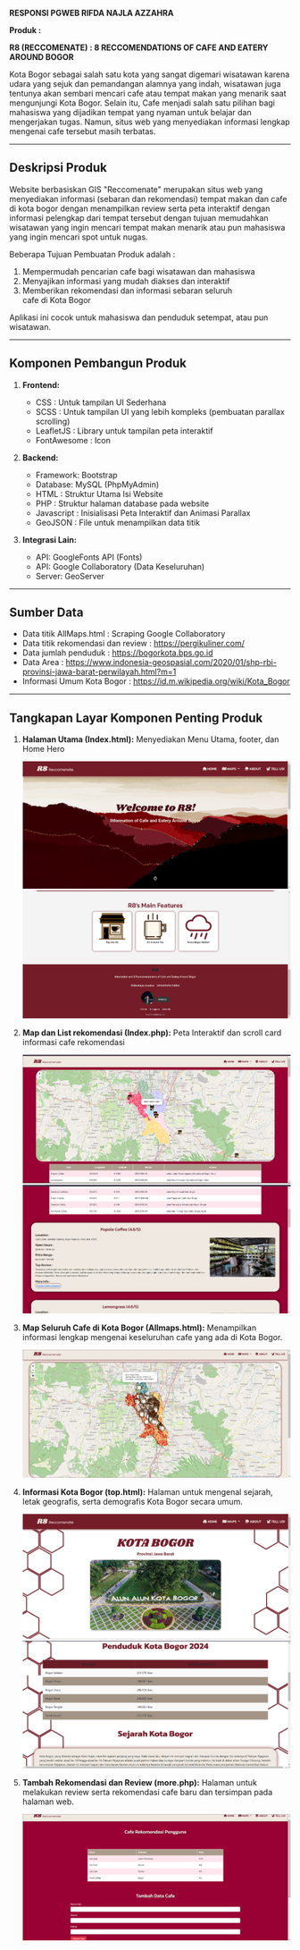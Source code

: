 **RESPONSI PGWEB RIFDA NAJLA AZZAHRA**

**Produk :**

**R8 (RECCOMENATE) : 8 RECCOMENDATIONS OF CAFE AND EATERY AROUND BOGOR**

Kota Bogor sebagai salah satu kota yang sangat digemari wisatawan karena udara yang sejuk dan pemandangan alamnya yang indah, wisatawan juga tentunya akan sembari mencari cafe atau tempat makan yang menarik saat mengunjungi Kota Bogor. Selain itu, Cafe menjadi salah satu pilihan bagi mahasiswa yang dijadikan tempat yang nyaman untuk belajar dan mengerjakan tugas. Namun, situs web yang menyediakan informasi lengkap mengenai cafe tersebut masih terbatas.

---

## Deskripsi Produk
Website berbasiskan GIS "Reccomenate" merupakan situs web yang menyediakan informasi (sebaran dan rekomendasi) tempat makan dan cafe di kota bogor dengan menampilkan review serta peta interaktif dengan informasi pelengkap dari tempat tersebut dengan tujuan memudahkan wisatawan yang ingin mencari tempat makan menarik atau pun mahasiswa yang ingin mencari spot untuk nugas.

Beberapa Tujuan Pembuatan Produk adalah :

1. Mempermudah pencarian cafe bagi wisatawan dan mahasiswa
2. Menyajikan informasi yang mudah diakses dan interaktif
3. Memberikan rekomendasi dan informasi sebaran seluruh cafe di Kota Bogor

Aplikasi ini cocok untuk mahasiswa dan penduduk setempat, atau pun wisatawan.

---

## Komponen Pembangun Produk

1. **Frontend:**
   - CSS : Untuk tampilan UI Sederhana
   - SCSS : Untuk tampilan UI yang lebih kompleks (pembuatan parallax scrolling)
   - LeafletJS : Library untuk tampilan peta interaktif
   - FontAwesome : Icon

2. **Backend:**
   - Framework: Bootstrap
   - Database: MySQL (PhpMyAdmin)
   - HTML : Struktur Utama Isi Website
   - PHP : Struktur halaman database pada website
   - Javascript : Inisialisasi Peta Interaktif dan Animasi Parallax
   - GeoJSON : File untuk menampilkan data titik

3. **Integrasi Lain:**
   - API: GoogleFonts API (Fonts)
   - API: Google Collaboratory (Data Keseluruhan)
   - Server: GeoServer


---

## Sumber Data

- Data titik AllMaps.html : Scraping Google Collaboratory
- Data titik rekomendasi dan review : https://pergikuliner.com/
- Data jumlah penduduk : https://bogorkota.bps.go.id
- Data Area : https://www.indonesia-geospasial.com/2020/01/shp-rbi-provinsi-jawa-barat-perwilayah.html?m=1
- Informasi Umum Kota Bogor : https://id.m.wikipedia.org/wiki/Kota_Bogor

---

## Tangkapan Layar Komponen Penting Produk

1. **Halaman Utama (Index.html):**
   Menyediakan Menu Utama, footer, dan Home Hero
   
   ![Halaman Utama](assets/img/home1.png)
   ![Halaman Utama](assets/img/home2.png)

2. **Map dan List rekomendasi (Index.php):**
   Peta Interaktif dan scroll card informasi cafe rekomendasi
   
   ![Index.php](assets/img/recmap.png)
   ![Index.php](assets/img/indexphp.png)


3. **Map Seluruh Cafe di Kota Bogor (Allmaps.html):**
   Menampilkan informasi lengkap mengenai keseluruhan cafe yang ada di Kota Bogor.
   
   ![Seluruh Cafe](assets/img/allmaps.png)

4. **Informasi Kota Bogor (top.html):**
   Halaman untuk mengenal sejarah, letak geografis, serta demografis Kota Bogor secara umum.
   
   ![Info! ](assets/img/info1.png)
   ![Info! ](assets/img/info2.png)

5. **Tambah Rekomendasi dan Review (more.php):**
   Halaman untuk melakukan review serta rekomendasi cafe baru dan tersimpan pada halaman web.
   
   ![Add Review](assets/img/add.png)

